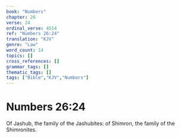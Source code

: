 ```yaml
---
book: "Numbers"
chapter: 26
verse: 24
ordinal_verse: 4514
ref: "Numbers 26:24"
translation: "KJV"
genre: "Law"
word_count: 14
topics: []
cross_references: []
grammar_tags: []
thematic_tags: []
tags: ["Bible","KJV","Numbers"]
---
```


# Numbers 26:24

Of Jashub, the family of the Jashubites: of Shimron, the family of the Shimronites.
